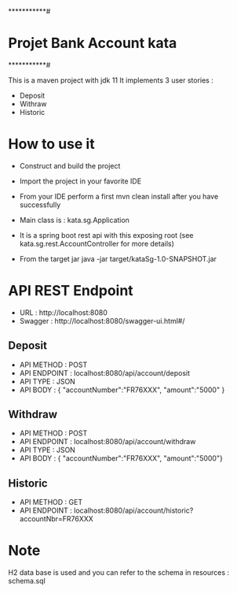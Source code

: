 ***********#
#   Projet Bank Account kata     #
***********#

This is a maven project with jdk 11
It implements 3 user stories :
* Deposit
* Withraw
* Historic



# How to use it

* Construct and build the project 
* Import the project in your favorite IDE

* From your IDE perform a first mvn clean install after you have successfully 

* Main class is : kata.sg.Application

* It is a spring boot rest api
with this exposing root (see kata.sg.rest.AccountController for more details)


* From the target jar
java -jar target/kataSg-1.0-SNAPSHOT.jar

# API REST Endpoint

* URL : http://localhost:8080
* Swagger : http://localhost:8080/swagger-ui.html#/

## Deposit


* API METHOD : POST 
* API ENDPOINT : localhost:8080/api/account/deposit 
* API TYPE : JSON
* API BODY : {  "accountNumber":"FR76XXX", "amount":"5000" } 

## Withdraw


* API METHOD : POST 
* API ENDPOINT : localhost:8080/api/account/withdraw 
* API TYPE : JSON
* API BODY : {  "accountNumber":"FR76XXX",  "amount":"5000"} 
## Historic


* API METHOD : GET 
* API ENDPOINT : localhost:8080/api/account/historic?accountNbr=FR76XXX


# Note

H2 data base is used and you can refer to the schema in resources : schema.sql



